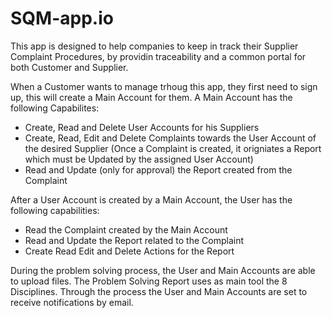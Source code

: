# SQM-app.io

This app is designed to help companies to keep in track their Supplier Complaint Procedures, by providin traceability and a common portal for both Customer and Supplier.

When a Customer wants to manage trhoug this app, they first need to sign up, this will create a Main Account for them.
A Main Account has the following Capabilites:
- Create, Read and Delete User Accounts for his Suppliers
- Create, Read, Edit and Delete Complaints towards the User Account of the desired Supplier (Once a Complaint is created, it origniates a Report which must be Updated by the assigned User Account)
- Read and Update (only for approval) the Report created from the Complaint

After a User Account is created by a Main Account, the User has the following capabilities:
- Read the Complaint created by the Main Account
- Read and Update the Report related to the Complaint
- Create Read Edit and Delete Actions for the Report

During the problem solving process, the User and Main Accounts are able to upload files.
The Problem Solving Report uses as main tool the 8 Disciplines.
Through the process the User and Main Accounts are set to receive notifications by email.